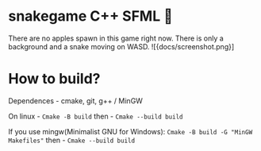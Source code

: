 # snakegame C++ SFML 🐍
There are no apples spawn in this game right now. There is only a background and a snake moving on WASD.
![{docs/screenshot.png}]
# How to build?
Dependences - cmake, git, g++ / MinGW 

On linux - `Cmake -B build`
then - `Cmake --build build`

If you use mingw(Minimalist GNU for Windows):
`Cmake -B build -G "MinGW Makefiles"`
then - `Cmake --build build`


